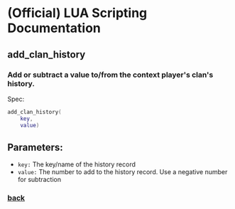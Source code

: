 
# (Official) LUA Scripting Documentation

## add_clan_history

### Add or subtract a value to/from the context player's clan's history.

Spec:
```lua
add_clan_history(
	key,
	value)
```
## Parameters:
- `key:` The key/name of the history record
- `value:` The number to add to the history record. Use a negative number for subtraction

### [back](../history)
